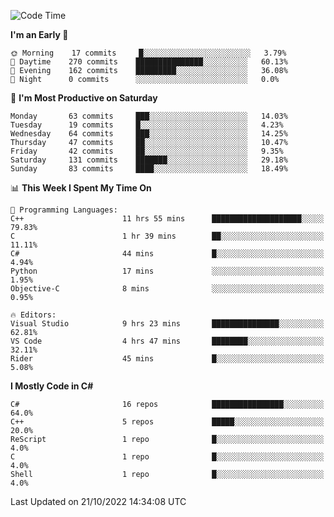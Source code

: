 <!--START_SECTION:waka-->
![Code Time](http://img.shields.io/badge/Code%20Time-870%20hrs%2057%20mins-blue)

**I'm an Early 🐤** 

```text
🌞 Morning    17 commits     █░░░░░░░░░░░░░░░░░░░░░░░░   3.79% 
🌆 Daytime    270 commits    ███████████████░░░░░░░░░░   60.13% 
🌃 Evening    162 commits    █████████░░░░░░░░░░░░░░░░   36.08% 
🌙 Night      0 commits      ░░░░░░░░░░░░░░░░░░░░░░░░░   0.0%

```
📅 **I'm Most Productive on Saturday** 

```text
Monday       63 commits     ███░░░░░░░░░░░░░░░░░░░░░░   14.03% 
Tuesday      19 commits     █░░░░░░░░░░░░░░░░░░░░░░░░   4.23% 
Wednesday    64 commits     ███░░░░░░░░░░░░░░░░░░░░░░   14.25% 
Thursday     47 commits     ██░░░░░░░░░░░░░░░░░░░░░░░   10.47% 
Friday       42 commits     ██░░░░░░░░░░░░░░░░░░░░░░░   9.35% 
Saturday     131 commits    ███████░░░░░░░░░░░░░░░░░░   29.18% 
Sunday       83 commits     ████░░░░░░░░░░░░░░░░░░░░░   18.49%

```


📊 **This Week I Spent My Time On** 

```text
💬 Programming Languages: 
C++                      11 hrs 55 mins      ████████████████████░░░░░   79.83% 
C                        1 hr 39 mins        ██░░░░░░░░░░░░░░░░░░░░░░░   11.11% 
C#                       44 mins             █░░░░░░░░░░░░░░░░░░░░░░░░   4.94% 
Python                   17 mins             ░░░░░░░░░░░░░░░░░░░░░░░░░   1.95% 
Objective-C              8 mins              ░░░░░░░░░░░░░░░░░░░░░░░░░   0.95%

🔥 Editors: 
Visual Studio            9 hrs 23 mins       ███████████████░░░░░░░░░░   62.81% 
VS Code                  4 hrs 47 mins       ████████░░░░░░░░░░░░░░░░░   32.11% 
Rider                    45 mins             █░░░░░░░░░░░░░░░░░░░░░░░░   5.08%

```

**I Mostly Code in C#** 

```text
C#                       16 repos            ████████████████░░░░░░░░░   64.0% 
C++                      5 repos             █████░░░░░░░░░░░░░░░░░░░░   20.0% 
ReScript                 1 repo              █░░░░░░░░░░░░░░░░░░░░░░░░   4.0% 
C                        1 repo              █░░░░░░░░░░░░░░░░░░░░░░░░   4.0% 
Shell                    1 repo              █░░░░░░░░░░░░░░░░░░░░░░░░   4.0%

```



 Last Updated on 21/10/2022 14:34:08 UTC
<!--END_SECTION:waka-->
